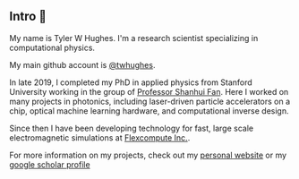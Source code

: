## Intro 👋

<!--
**twhughes/twhughes** is a ✨ _special_ ✨ repository because its `README.md` (this file) appears on your GitHub profile.
-->

My name is Tyler W Hughes.  I'm a research scientist specializing in computational physics.

My main github account is [@twhughes](https://github.com/twhughes/twhughes).

In late 2019, I completed my PhD in applied physics from Stanford University working in the group of [Professor Shanhui Fan](https://web.stanford.edu/group/fan/).  Here I worked on many projects in photonics, including laser-driven particle accelerators on a chip, optical machine learning hardware, and computational inverse design.

Since then I have been developing technology for fast, large scale electromagnetic simulations at [Flexcompute Inc.](https://www.flexcompute.com/).

For more information on my projects, check out my [personal website]([twhughes.github.io](https://twhughes.github.io)) or my [google scholar profile](https://scholar.google.com/citations?user=-AHhToYAAAAJ&hl=en)


<!--
![alt text](https://github.com/twhughes/twhughes/blob/master/onn.png?raw=true)
[![Tyler's github stats](https://github-readme-stats.vercel.app/api?username=twhughes&theme=onedark&show_icons=true&hide_rank=true))](https://github.com/anuraghazra/github-readme-stats)
[![Top Langs](https://github-readme-stats.vercel.app/api/top-langs/?username=twhughes)](https://github.com/anuraghazra/github-readme-stats)
-->
